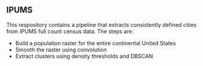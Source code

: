 ## IPUMS

This respository contains a pipeline that extracts consistently defined cities from IPUMS full count census data. 
The steps are:
- Build a population raster for the entire continental United States
- Smooth the raster using convolution
- Extract clusters using density thresholds and DBSCAN

